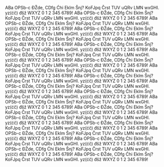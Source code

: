 ABa OPSb-c ĐŽde, CDfg Ćhi Eklm Šnj? KoFJpq Črst TUV uQRv LMN
wxGHI. yz(ćč) đšž WXYZ 0 1 2 345 6789! ABa OPSb-c ĐŽde, CDfg
Ćhi Eklm Šnj? KoFJpq Črst TUV uQRv LMN wxGHI. yz(ćč) đšž WXYZ
0 1 2 345 6789! ABa OPSb-c ĐŽde, CDfg Ćhi Eklm Šnj? KoFJpq Črst
TUV uQRv LMN wxGHI. yz(ćč) đšž WXYZ  0 1 2 345 6789! ABa
OPSb-c ĐŽde, CDfg Ćhi Eklm Šnj? KoFJpq Črst TUV uQRv LMN
wxGHI. yz(ćč) đšž WXYZ  0 1 2 345 6789!
ABa OPSb-c ĐŽde, CDfg Ćhi Eklm Šnj? KoFJpq Črst TUV uQRv LMN
wxGHI. yz(ćč) đšž WXYZ 0 1 2 345 6789! ABa OPSb-c ĐŽde, CDfg
Ćhi Eklm Šnj? KoFJpq Črst TUV uQRv LMN wxGHI. yz(ćč) đšž WXYZ
0 1 2 345 6789! ABa OPSb-c ĐŽde, CDfg Ćhi Eklm Šnj? KoFJpq Črst
TUV uQRv LMN wxGHI. yz(ćč) đšž WXYZ  0 1 2 345 6789! ABa
OPSb-c ĐŽde, CDfg Ćhi Eklm Šnj? KoFJpq Črst TUV uQRv LMN
wxGHI. yz(ćč) đšž WXYZ  0 1 2 345 6789!
ABa OPSb-c ĐŽde, CDfg Ćhi Eklm Šnj? KoFJpq Črst TUV uQRv LMN
wxGHI. yz(ćč) đšž WXYZ 0 1 2 345 6789! ABa OPSb-c ĐŽde, CDfg
Ćhi Eklm Šnj? KoFJpq Črst TUV uQRv LMN wxGHI. yz(ćč) đšž WXYZ
0 1 2 345 6789! ABa OPSb-c ĐŽde, CDfg Ćhi Eklm Šnj? KoFJpq Črst
TUV uQRv LMN wxGHI. yz(ćč) đšž WXYZ  0 1 2 345 6789! ABa
OPSb-c ĐŽde, CDfg Ćhi Eklm Šnj? KoFJpq Črst TUV uQRv LMN
wxGHI. yz(ćč) đšž WXYZ  0 1 2 345 6789!
ABa OPSb-c ĐŽde, CDfg Ćhi Eklm Šnj? KoFJpq Črst TUV uQRv LMN
wxGHI. yz(ćč) đšž WXYZ 0 1 2 345 6789! ABa OPSb-c ĐŽde, CDfg
Ćhi Eklm Šnj? KoFJpq Črst TUV uQRv LMN wxGHI. yz(ćč) đšž WXYZ
0 1 2 345 6789! ABa OPSb-c ĐŽde, CDfg Ćhi Eklm Šnj? KoFJpq Črst
TUV uQRv LMN wxGHI. yz(ćč) đšž WXYZ  0 1 2 345 6789! ABa
OPSb-c ĐŽde, CDfg Ćhi Eklm Šnj? KoFJpq Črst TUV uQRv LMN
wxGHI. yz(ćč) đšž WXYZ  0 1 2 345 6789!
ABa OPSb-c ĐŽde, CDfg Ćhi Eklm Šnj? KoFJpq Črst TUV uQRv LMN
wxGHI. yz(ćč) đšž WXYZ 0 1 2 345 6789! ABa OPSb-c ĐŽde, CDfg
Ćhi Eklm Šnj? KoFJpq Črst TUV uQRv LMN wxGHI. yz(ćč) đšž WXYZ
0 1 2 345 6789! ABa OPSb-c ĐŽde, CDfg Ćhi Eklm Šnj? KoFJpq Črst
TUV uQRv LMN wxGHI. yz(ćč) đšž WXYZ  0 1 2 345 6789! ABa
OPSb-c ĐŽde, CDfg Ćhi Eklm Šnj? KoFJpq Črst TUV uQRv LMN
wxGHI. yz(ćč) đšž WXYZ  0 1 2 345 6789!